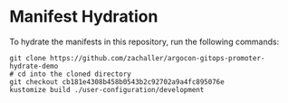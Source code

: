 # Manifest Hydration

To hydrate the manifests in this repository, run the following commands:

```shell
git clone https://github.com/zachaller/argocon-gitops-promoter-hydrate-demo
# cd into the cloned directory
git checkout cb181e4308b458b0543b2c92702a9a4fc895076e
kustomize build ./user-configuration/development
```
